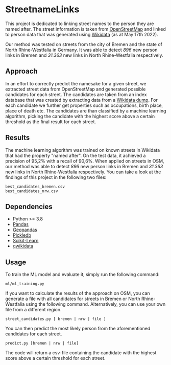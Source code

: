 # StreetnameLinks

This project is dedicated to linking street names to the person they are named after.
The street information is taken from [OpenStreetMap](https://www.openstreetmap.org/) and linked to person data that was generated using [Wikidata](https://www.wikidata.org/wiki/Wikidata:Main_Page) (as at May 17th 2022).

Our method was tested on streets from the city of Bremen and the state of North Rhine-Westfalia in Germany. It was able to detect _896_ new person links in Bremen and _31.363_ new links in North Rhine-Westfalia respectively.

## Approach
In an effort to correctly predict the namesake for a given street, we extracted street data from OpenStreetMap and generated possible candidates for each street.
The candidates are taken from an index database that was created by extracting data from a [Wikidata dump](https://dumps.wikimedia.org/wikidatawiki/). For each candidate we further get properties such as occupations, birth place, place of death etc. The candidates are than classified by a machine learning algorithm, picking the candidate with the highest score above a certain threshold as the final result for each street.

## Results
The machine learning algorithm was trained on known streets in Wikidata that had the property "named after". On the test data, it achieved a precision of 95,2% with a recall of 90,6%. When applied on streets in OSM, our method was able to detect _896_ new person links in Bremen and _31.363_ new links in North Rhine-Westfalia respectively.
You can take a look at the findings of this project in the following two files:
```
best_candidates_bremen.csv
best_candidates_nrw.csv
```
## Dependencies
- Python >= 3.8
- [Pandas](https://pandas.pydata.org/)
- [Geopandas](https://geopandas.org/en/stable/)
- [Pickledb](https://pypi.org/project/pickleDB/)
- [Scikit-Learn](https://pypi.org/project/scikit-learn/)
- [qwikidata](https://pypi.org/project/qwikidata/)

## Usage
To train the ML model and evaluate it, simply run the following command:
```
ml/ml_training.py
```
If you want to calculate the results of the approach on OSM, you can generate a file with all candidates for streets in Bremen or North Rhine-Westfalia using the following command. Alternatively, you can use your own file from a different region.
```
street_candidates.py [ bremen | nrw | file ]
```
You can then predict the most likely person from the aforementioned candidates for each street.
```
predict.py [bremen | nrw | file]
```
The code will return a csv-file containing the candidate with the highest score above a certain threshold for each street.
